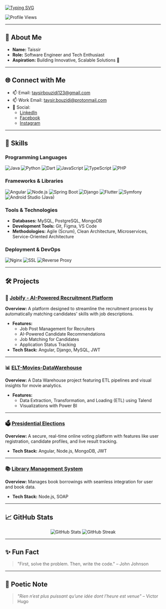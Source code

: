 <a href="https://git.io/typing-svg"><img src="https://readme-typing-svg.demolab.com?font=Roboto+Mono&weight=700&size=28&duration=2500&pause=1200&color=FF5733&center=true&vCenter=true&width=800&lines=Hello%F0%9F%91%8B%2C+I'm+BOUZIDI+Taissir;Software+Engineer+%7C+Tech,DevOps+Enthusiast;Passionate+About+Creating+Solutions!" alt="Typing SVG" /></a>

<p align="left">
    <img src="https://komarev.com/ghpvc/?username=taysir17&label=Profile%20views&color=ff4500&style=for-the-badge" alt="Profile Views" />
</p>

---

## 👋 About Me
- **Name:** Taissir
- **Role:** Software Engineer and Tech Enthusiast
- **Aspiration:** Building Innovative, Scalable Solutions 🚀

---

## 🌐 Connect with Me
- 📫 Email: [taysirbouzidi123@gmail.com](mailto:taysirbouzidi123@gmail.com)
- 📫 Work Email: [taysir.bouzidi@protonmail.com](mailto:taysir.bouzidi@protonmail.com)
- 📱 Social:
  - [LinkedIn](https://www.linkedin.com/in/bouzidi-taissir/)
  - [Facebook](https://www.facebook.com/taysir.bouzidi)
  - [Instagram](https://www.instagram.com/bouzidi_taissir/)

---

## 🔧 Skills

### Programming Languages
![Java](https://img.shields.io/badge/Java-ED8B00?style=for-the-badge&logo=java&logoColor=white)
![Python](https://img.shields.io/badge/Python-FFD43B?style=for-the-badge&logo=python&logoColor=darkgreen)
![Dart](https://img.shields.io/badge/Dart-0175C2?style=for-the-badge&logo=dart&logoColor=white)
![JavaScript](https://img.shields.io/badge/JavaScript-F7DF1E?style=for-the-badge&logo=javascript&logoColor=black)
![TypeScript](https://img.shields.io/badge/TypeScript-007ACC?style=for-the-badge&logo=typescript&logoColor=white)
![PHP](https://img.shields.io/badge/PHP-777BB4?style=for-the-badge&logo=php&logoColor=white)

### Frameworks & Libraries
![Angular](https://img.shields.io/badge/Angular-DD0031?style=for-the-badge&logo=angular&logoColor=white)
![Node.js](https://img.shields.io/badge/Node.js-43853D?style=for-the-badge&logo=node.js&logoColor=white)
![Spring Boot](https://img.shields.io/badge/Spring_Boot-6DB33F?style=for-the-badge&logo=spring-boot&logoColor=white)
![Django](https://img.shields.io/badge/Django-092E20?style=for-the-badge&logo=django&logoColor=white)
![Flutter](https://img.shields.io/badge/Flutter-02569B?style=for-the-badge&logo=flutter&logoColor=white)
![Symfony](https://img.shields.io/badge/Symfony-000000?style=for-the-badge&logo=symfony&logoColor=white)
![Android Studio (Java)](https://img.shields.io/badge/Android_Studio-3DDC84?style=for-the-badge&logo=android-studio&logoColor=white)

### Tools & Technologies
- **Databases:** MySQL, PostgreSQL, MongoDB
- **Development Tools:** Git, Figma, VS Code
- **Methodologies:** Agile (Scrum), Clean Architecture, Microservices, Service-Oriented Architecture

### Deployment & DevOps
![Nginx](https://img.shields.io/badge/Nginx-009639?style=for-the-badge&logo=nginx&logoColor=white)
![SSL](https://img.shields.io/badge/SSL-4CAF50?style=for-the-badge&logo=ssl&logoColor=white)
![Reverse Proxy](https://img.shields.io/badge/Reverse_Proxy-FFD700?style=for-the-badge&logo=nginx&logoColor=white)

---

## 🛠️ Projects

### 🚀 [Jobify - AI-Powered Recruitment Platform](https://github.com/taysir17/Jobify)
**Overview:** A platform designed to streamline the recruitment process by automatically matching candidates' skills with job descriptions.

- **Features:**
  - Job Post Management for Recruiters
  - AI-Powered Candidate Recommendations
  - Job Matching for Candidates
  - Application Status Tracking
- **Tech Stack:** Angular, Django, MySQL, JWT

---

### 📊 [ELT-Movies-DataWarehouse](https://github.com/taysir17/ELT-Movies-Data-Warehouse---Analysis-Project)
**Overview:** A Data Warehouse project featuring ETL pipelines and visual insights for movie analytics.

- **Features:**
  - Data Extraction, Transformation, and Loading (ETL) using Talend
  - Visualizations with Power BI

---

### 🗳️ [Presidential Elections](https://github.com/taysir17/SOA-ESB-Project-Management)
**Overview:** A secure, real-time online voting platform with features like user registration, candidate profiles, and live result tracking.

- **Tech Stack:** Angular, Node.js, MongoDB, JWT

---

### 📚 [Library Management System](https://github.com/taysir17/SOA-ESB-Project-Management)
**Overview:** Manages book borrowings with seamless integration for user and book data.

- **Tech Stack:** Node.js, SOAP

---

## 📈 GitHub Stats
<p align="center">
    <img src="https://github-readme-stats.vercel.app/api?username=taysir17&show_icons=true&theme=gruvbox" alt="GitHub Stats" />
    <img src="https://github-readme-streak-stats.herokuapp.com/?user=taysir17&theme=gruvbox" alt="GitHub Streak" />
</p>

---

## ✨ Fun Fact
> "First, solve the problem. Then, write the code." – John Johnson

---

## 📜 Poetic Note
> *"Rien n’est plus puissant qu’une idée dont l’heure est venue"* – Victor Hugo
